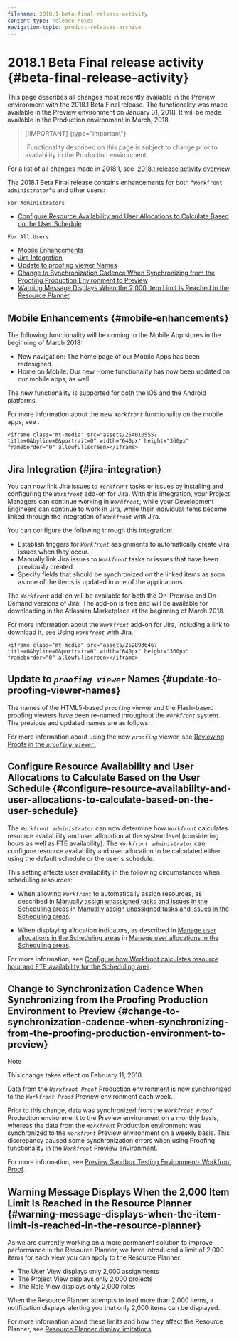 ```yaml
---
filename: 2018.1-beta-final-release-activity
content-type: release-notes
navigation-topic: product-releases-archive
---
```




# 2018.1 Beta Final release activity {#beta-final-release-activity}

This page describes all changes most recently available in the Preview environment with the 2018.1 Beta Final release.&nbsp;The functionality was made available in the Preview environment on January 31, 2018. It will be made available in&nbsp;the Production environment in March, 2018.


>[!IMPORTANT] {type="important"}
>
>&nbsp;Functionality described on this page is subject to change prior to availability in the Production environment.


For a list of all changes made in 2018.1, see&nbsp; [2018.1 release activity overview](2018.1-release-activity-overview.md).


The 2018.1 Beta Final release contains enhancements for both *`Workfront administrator`*s and other users:


`For Administrators` 



* [Configure Resource Availability and User Allocations to Calculate Based on the User Schedule](#configure-resource-availability-and-user-allocations) 


`For All Users` 



* [Mobile Enhancements](#mobile-enhancements) 
* [Jira Integration](#jira-integration) 
* [Update to proofing viewer Names](#proofing-viewer-names-have-been-updated) 
* [Change to Synchronization Cadence When Synchronizing from the Proofing Production Environment to Preview](#change-to-data-synchronization-for-proofing-environment) 
* [Warning Message Displays When the 2,000 Item Limit Is Reached in the Resource Planner](#warning-message-displays-when-the-2000-item-limit-is-reached) 




## Mobile Enhancements {#mobile-enhancements}

The following functionality will be coming to the Mobile App stores in the beginning of March 2018:



*  New navigation: The home page of our Mobile Apps has been redesigned.
*  Home on Mobile: Our new Home functionality has now been updated on our mobile apps, as well.


The new functionality is supported for both the iOS and the Android platforms.


For more information about the new *`Workfront`* functionality on the mobile apps, see .


`<iframe class="mt-media" src="assets/254010555?title=0&byline=0&portrait=0" width="640px" height="360px" frameborder="0" allowfullscreen></iframe>` 


## Jira Integration {#jira-integration}

You can now link Jira issues to *`Workfront`* tasks or issues by installing and configuring the *`Workfront`* add-on for Jira. With this integration, your Project Managers can continue working in *`Workfront`*, while your Development Engineers can continue to work in Jira, while their individual items become linked through the integration of *`Workfront`* with Jira.


You can configure the following through this integration:



*  Establish triggers for *`Workfront`* assignments to automatically create Jira issues when they occur.
*  Manually link Jira issues to *`Workfront`* tasks or issues that have been previously created.
*  Specify fields that should be synchronized on the linked items as soon as one of the items is updated in one of the applications.


The *`Workfront`* add-on will be available for both the On-Premise and On-Demand versions of Jira. The add-on is free and will be available for downloading in the Atlassian Marketplace at the beginning of March 2018.


For more information about the *`Workfront`* add-on for Jira, including a link to download it, see [Using *`Workfront`* with Jira.](https://support.workfront.com/hc/en-us/sections/115001130053)


`<iframe class="mt-media" src="assets/252893646?title=0&byline=0&portrait=0" width="640px" height="360px" frameborder="0" allowfullscreen></iframe>` 


## Update to *`proofing viewer`* Names {#update-to-proofing-viewer-names}

The names of the HTML5-based *`proofing`* viewer and the Flash-based proofing viewers have been re-named throughout the *`Workfront`* system. The previous and updated names are as follows:&nbsp;

For more information about using the new *`proofing`* viewer, see [Reviewing Proofs in the *`proofing viewer`*.](https://support.workfront.com/hc/en-us/sections/115000275214)


## Configure Resource Availability and User Allocations to Calculate Based on the User Schedule {#configure-resource-availability-and-user-allocations-to-calculate-based-on-the-user-schedule}

The *`Workfront administrator`* can now determine how *`Workfront`* calculates resource availability and user allocation at the system level (considering hours as well as FTE availability). The *`Workfront administrator`* can configure resource availability and user allocation to be calculated either using the default schedule or the user's schedule. 


This setting affects user availability in the following circumstances when scheduling resources: 



*  When allowing *`Workfront`* to automatically assign resources, as described in [Manually assign unassigned tasks and issues in the Scheduling areas](manually-assign-items-scheduling-areas.md) in [Manually assign unassigned tasks and issues in the Scheduling areas](manually-assign-items-scheduling-areas.md).

*  When displaying allocation indicators, as described in [Manage user allocations in the Scheduling areas](manage-allocations-scheduling-areas.md) in [Manage user allocations in the Scheduling areas](manage-allocations-scheduling-areas.md).



For more information, see [Configure how Workfront calculates resource hour and FTE availability for the Scheduling area](calculate-hours-fte-scheduling-area.md).


## Change to Synchronization Cadence When Synchronizing from the Proofing Production Environment to Preview {#change-to-synchronization-cadence-when-synchronizing-from-the-proofing-production-environment-to-preview}



>[!NOTE]
>
>This change takes effect on February 11, 2018.


Data from the *`Workfront Proof`* Production environment is now synchronized to the *`Workfront Proof`* Preview environment each week.


Prior to this change, data was synchronized from the *`Workfront Proof`* Production environment to the Preview environment on a monthly basis, whereas the data from the *`Workfront`* Production environment was synchronized to the *`Workfront`* Preview environment on a weekly basis. This discrepancy caused some synchronization errors when using Proofing functionality in the *`Workfront`* Preview environment.&nbsp;


For more information, see [Preview Sandbox Testing Environment- Workfront Proof](preview-sandbox.md).&nbsp;


## Warning Message Displays When the 2,000 Item Limit Is Reached in the Resource Planner {#warning-message-displays-when-the-item-limit-is-reached-in-the-resource-planner}

As we are currently working on a more permanent solution to improve performance in the Resource Planner, we have introduced a limit of 2,000 items for each view you can apply to the Resource Planner:



* The User View displays only 2,000 assignments
* The Project View displays only 2,000 projects
* The Role View displays only 2,000 roles


When the Resource Planner attempts to load more than 2,000 items, a notification displays alerting you that only 2,000 items can be displayed.


For more information about these limits and how they affect the Resource Planner, see [Resource Planner display limitations](resource-planner-display-limitations.md).
